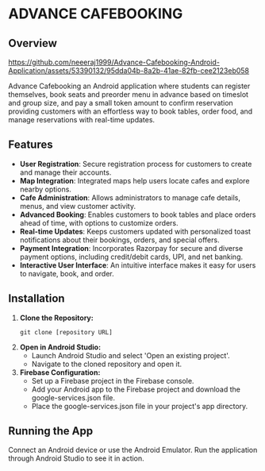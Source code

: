 # ADVANCE CAFEBOOKING  

## Overview

https://github.com/neeeraj1999/Advance-Cafebooking-Android-Application/assets/53390132/95dda04b-8a2b-41ae-82fb-cee2123eb058  

  


Advance Cafebooking an Android application where students can register themselves, book seats and preorder menu in advance based on timeslot and group size, and pay a small token amount to confirm reservation
providing customers with an effortless way to book tables, order food, and manage reservations with real-time updates.

## Features
- **User Registration**: Secure registration process for customers to create and manage their accounts.
- **Map Integration**: Integrated maps help users locate cafes and explore nearby options.
- **Cafe Administration**: Allows administrators to manage cafe details, menus, and view customer activity.
- **Advanced Booking**: Enables customers to book tables and place orders ahead of time, with options to customize orders.
- **Real-time Updates**: Keeps customers updated with personalized toast notifications about their bookings, orders, and special offers.
- **Payment Integration**: Incorporates Razorpay for secure and diverse payment options, including credit/debit cards, UPI, and net banking.
- **Interactive User Interface**: An intuitive interface makes it easy for users to navigate, book, and order.

## Installation
<!DOCTYPE html>
<html>
<body>
    <ol>
        <li>
            <strong>Clone the Repository:</strong>
            <pre><code>git clone [repository URL]</code></pre>
        </li>
        <li>
            <strong>Open in Android Studio:</strong>
            <ul>
                <li>Launch Android Studio and select 'Open an existing project'.</li>
                <li>Navigate to the cloned repository and open it.</li>
            </ul>
        </li>
        <li>
            <strong>Firebase Configuration:</strong>
            <ul>
                <li>Set up a Firebase project in the Firebase console.</li>
                <li>Add your Android app to the Firebase project and download the google-services.json file.</li>
                <li>Place the google-services.json file in your project's app directory.</li>
            </ul>
        </li>
    </ol>
</body>
</html>

## Running the App
Connect an Android device or use the Android Emulator.
Run the application through Android Studio to see it in action.
